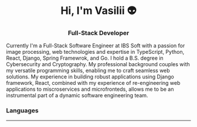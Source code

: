 <h1 align="center">Hi, I'm Vasilii 👽</h1>
<h3 align="center">Full-Stack Developer</h1>

Currently I'm a Full-Stack Software Engineer at IBS Soft with a passion for image processing, web technologies and expertise in TypeScript, Python, React, Django, Spring Framewrok, and Go. I hold a B.S. degree in Cybersecurity and Cryptography. My professional background couples with my versatile programming skills, enabling me to craft seamless web solutions. My experience in building robust applications using Django framework, React, combined with my experience of re-engineering web applications to miscroservices and microfronteds, allows me to be an instrumental part of a dynamic software engineering team.

### Languages
---

<!--
**vasilii314/vasilii314** is a ✨ _special_ ✨ repository because its `README.md` (this file) appears on your GitHub profile.

Here are some ideas to get you started:

- 🔭 I’m currently working on ...
- 🌱 I’m currently learning ...
- 👯 I’m looking to collaborate on ...
- 🤔 I’m looking for help with ...
- 💬 Ask me about ...
- 📫 How to reach me: ...
- 😄 Pronouns: ...
- ⚡ Fun fact: ...
-->
